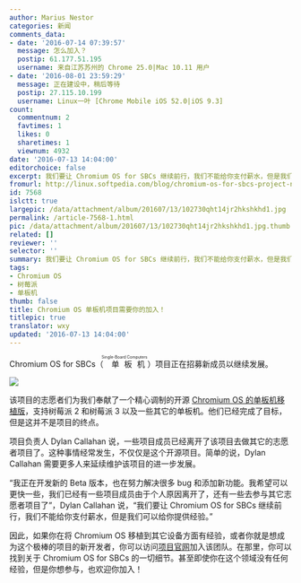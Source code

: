 ```yaml
---
author: Marius Nestor
categories: 新闻
comments_data:
- date: '2016-07-14 07:39:57'
  message: 怎么加入？
  postip: 61.177.51.195
  username: 来自江苏苏州的 Chrome 25.0|Mac 10.11 用户
- date: '2016-08-01 23:59:29'
  message: 正在建设中，稍后等待
  postip: 27.115.10.199
  username: Linux一叶 [Chrome Mobile iOS 52.0|iOS 9.3]
count:
  commentnum: 2
  favtimes: 1
  likes: 0
  sharetimes: 1
  viewnum: 4932
date: '2016-07-13 14:04:00'
editorchoice: false
excerpt: 我们要让 Chromium OS for SBCs 继续前行，我们不能给你支付薪水，但是我们可以给你提供经验。
fromurl: http://linux.softpedia.com/blog/chromium-os-for-sbcs-project-needs-your-help-to-continue-full-scale-work-506155.shtml
id: 7568
islctt: true
largepic: /data/attachment/album/201607/13/102730qht14jr2hkshkhd1.jpg
permalink: /article-7568-1.html
pic: /data/attachment/album/201607/13/102730qht14jr2hkshkhd1.jpg.thumb.jpg
related: []
reviewer: ''
selector: ''
summary: 我们要让 Chromium OS for SBCs 继续前行，我们不能给你支付薪水，但是我们可以给你提供经验。
tags:
- Chromium OS
- 树莓派
- 单板机
thumb: false
title: Chromium OS 单板机项目需要你的加入！
titlepic: true
translator: wxy
updated: '2016-07-13 14:04:00'
---
```


Chromium OS for SBCs（<ruby> 单板机 <rp>  （ </rp> <rt>  Single-Board Computers </rt> <rp>  ） </rp></ruby>）项目正在招募新成员以继续发展。


![](/data/attachment/album/201607/13/102730qht14jr2hkshkhd1.jpg)


该项目的志愿者们为我们奉献了一个精心调制的开源 [Chromium OS 的单板机移植版](http://www.chromiumosforsbc.org/)，支持树莓派 2 和树莓派 3 以及一些其它的单板机。他们已经完成了目标，但是这并不是项目的终点。


项目负责人 Dylan Callahan 说，一些项目成员已经离开了该项目去做其它的志愿者项目了。这种事情经常发生，不仅仅是这个开源项目。简单的说，Dylan Callahan 需要更多人来延续维护该项目的进一步发展。


“我正在开发新的 Beta 版本，也在努力解决很多 bug 和添加新功能。我希望可以更快一些，我们已经有一些项目成员由于个人原因离开了，还有一些去参与其它志愿者项目了”，Dylan Callahan 说，“我们要让 Chromium OS for SBCs 继续前行，我们不能给你支付薪水，但是我们可以给你提供经验。”


因此，如果你在将 Chromium OS 移植到其它设备方面有经验，或者你就是想成为这个极棒的项目的新开发者，你可以访问[项目官网](http://www.chromiumosforsbc.org/meet-the-team/)加入该团队。在那里，你可以找到关于 Chromium OS for SBCs 的一切细节。甚至即使你在这个领域没有任何经验，但是你想参与，也欢迎你加入！